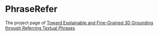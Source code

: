# PhraseRefer
The project page of 
[Toward Explainable and Fine-Grained 3D Grounding through Referring Textual Phrases]() 
